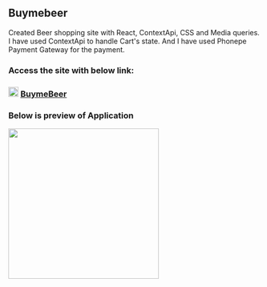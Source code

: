 ## Buymebeer

<p>Created Beer shopping site with React, ContextApi, CSS and Media queries. 
I have used ContextApi to handle Cart's state. 
And I have used Phonepe Payment Gateway for the payment.
</p>

### Access the site with below link:

### <img src='https://github.com/shivau1208/buymebeer/assets/102743170/f6dcb048-ab50-4efc-a764-b9d0736f4a9a' width='20' /> <a href='https://buymebeer.vercel.app' alt='buymebeer'>BuymeBeer</a>

### Below is preview of Application
<img src='https://github.com/shivau1208/buymebeer/assets/102743170/dd34d2e0-23ba-496e-b5c4-cf1404c3efec' width='300'  />
